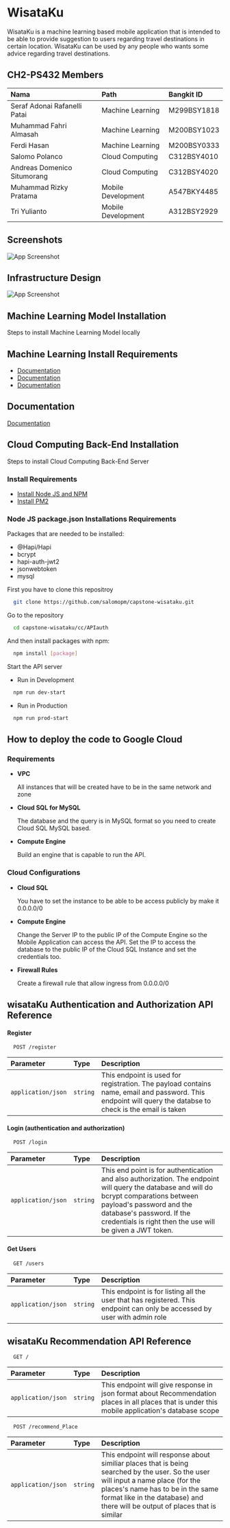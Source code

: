 

# WisataKu


WisataKu is a machine learning based mobile application that is intended to be able to provide suggestion to users regarding travel destinations in certain location. WisataKu can be used by any people who wants some advice regarding travel destinations.






## CH2-PS432 Members




| Nama                          | Path                | Bangkit ID  |
| :--------                     | :-------            | :-----------|
| Seraf Adonai Rafanelli Patai  | Machine Learning    | M299BSY1818 |
| Muhammad Fahri Almasah        | Machine Learning    | M200BSY1023 |
| Ferdi Hasan                   | Machine Learning    | M200BSY0333 |
| Salomo Polanco                | Cloud Computing     | C312BSY4010 |
| Andreas Domenico Situmorang   | Cloud Computing     | C312BSY4020 |
| Muhammad Rizky Pratama        | Mobile Development  | A547BKY4485 |
| Tri Yulianto                  | Mobile Development  | A312BSY2929 |






## Screenshots


![App Screenshot](https://via.placeholder.com/468x300?text=App+Screenshot+Here)




## Infrastructure Design


![App Screenshot](https://via.placeholder.com/468x300?text=App+Screenshot+Here)


## Machine Learning Model Installation
Steps to install Machine Learning Model locally


## Machine Learning Install Requirements
- [Documentation](https://linktodocumentation)
- [Documentation](https://linktodocumentation)
- [Documentation](https://linktodocumentation)


## Documentation


[Documentation](https://linktodocumentation)


## Cloud Computing Back-End Installation
Steps to install Cloud Computing Back-End Server




### Install Requirements


- [Install Node JS and NPM](https://kinsta.com/blog/how-to-install-node-js/)
- [Install PM2](https://pm2.keymetrics.io/docs/usage/quick-start/)




### Node JS package.json Installations Requirements


Packages that are needed to be installed:


- @Hapi/Hapi
- bcrypt
- hapi-auth-jwt2
- jsonwebtoken
- mysql


First you have to clone this repositroy
```bash
  git clone https://github.com/salomopm/capstone-wisataku.git
```
Go to the repository
```bash
  cd capstone-wisataku/cc/APIauth
```
And then install packages with npm:


```bash
  npm install [package]
```
Start the API server


- Run in Development
```bash
  npm run dev-start
```


- Run in Production
```bash
  npm run prod-start
```




## How to deploy the code to Google Cloud


### Requirements


- **VPC**


  All instances that will be created have to be in the same network and zone


- **Cloud SQL for MySQL**


  The database and the query is in MySQL format so you need to create Cloud SQL MySQL based.


- **Compute Engine**


  Build an engine that is capable to run the API.


### Cloud Configurations


- **Cloud SQL**


  You have to set the instance to be able to be access publicly by make it 0.0.0.0/0


- **Compute Engine**


  Change the Server IP to the public IP of the Compute Engine so the Mobile Application can access the API. Set the IP to access the database to the public IP of the Cloud SQL Instance and set the credentials too.


- **Firewall Rules**


  Create a firewall rule that allow ingress from 0.0.0.0/0




## wisataKu Authentication and Authorization API Reference


#### Register


```http
  POST /register
```


| Parameter           | Type     | Description                |
| :--------           | :------- | :------------------------- |
| `application/json`  | `string` | This endpoint is used for registration. The payload contains name, email and password. This endpoint will query the databse to check is the email is taken|


#### Login (authentication and authorization)


```http
  POST /login
```


| Parameter               | Type     | Description                       |
| :--------               | :------- | :-------------------------------- |
| `application/json`      | `string` | This end point is for authentication and also authorization. The endpoint will query the database and will do bcrypt comparations between payload's password and the database's password. If the credentials is right then the use will be given a JWT token. |


#### Get Users


```http
  GET /users
```


| Parameter               | Type     | Description                       |
| :--------               | :------- | :-------------------------------- |
| `application/json`      | `string` | This endpoint is for listing all the user that has registered. This endpoint can only be accessed by user with admin role |

## wisataKu Recommendation API Reference

```http
  GET /
```


| Parameter               | Type     | Description                       |
| :--------               | :------- | :-------------------------------- |
| `application/json`      | `string` | This endpoint will give response in json format about Recommendation places in all places that is under this mobile application's database scope|

```http
  POST /recommend_Place
```

| Parameter               | Type     | Description                       |
| :--------               | :------- | :-------------------------------- |
| `application/json`      | `string` | This endpoint will response about similiar places that is being searched by the user. So the user will input a name place (for the places's name has to be in the same format like in the database) and there will be output of places that is similar|

